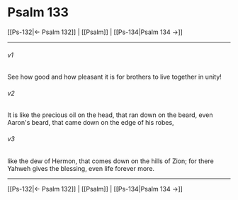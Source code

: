 # Psalm 133

[[Ps-132|← Psalm 132]] | [[Psalm]] | [[Ps-134|Psalm 134 →]]
***



###### v1 
See how good and how pleasant it is for brothers to live together in unity! 

###### v2 
It is like the precious oil on the head, that ran down on the beard, even Aaron's beard, that came down on the edge of his robes, 

###### v3 
like the dew of Hermon, that comes down on the hills of Zion; for there Yahweh gives the blessing, even life forever more.

***
[[Ps-132|← Psalm 132]] | [[Psalm]] | [[Ps-134|Psalm 134 →]]
